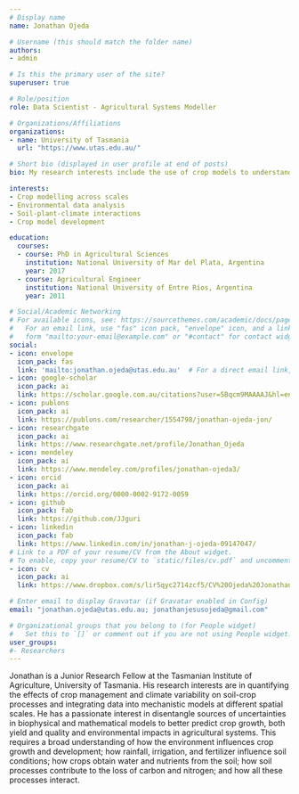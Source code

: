 ```yaml
---
# Display name
name: Jonathan Ojeda

# Username (this should match the folder name)
authors:
- admin

# Is this the primary user of the site?
superuser: true

# Role/position
role: Data Scientist - Agricultural Systems Modeller

# Organizations/Affiliations
organizations:
- name: University of Tasmania
  url: "https://www.utas.edu.au/"

# Short bio (displayed in user profile at end of posts)
bio: My research interests include the use of crop models to understand GxExM crop interactions.

interests:
- Crop modelling across scales
- Environmental data analysis
- Soil-plant-climate interactions
- Crop model development

education:
  courses:
  - course: PhD in Agricultural Sciences
    institution: National University of Mar del Plata, Argentina
    year: 2017
  - course: Agricultural Engineer
    institution: National University of Entre Ríos, Argentina
    year: 2011

# Social/Academic Networking
# For available icons, see: https://sourcethemes.com/academic/docs/page-builder/#icons
#   For an email link, use "fas" icon pack, "envelope" icon, and a link in the
#   form "mailto:your-email@example.com" or "#contact" for contact widget.
social:
- icon: envelope
  icon_pack: fas
  link: 'mailto:jonathan.ojeda@utas.edu.au'  # For a direct email link, use "mailto:test@example.org".
- icon: google-scholar
  icon_pack: ai
  link: https://scholar.google.com.au/citations?user=5Bqcm9MAAAAJ&hl=en
- icon: publons
  icon_pack: ai
  link: https://publons.com/researcher/1554798/jonathan-ojeda-jon/
- icon: researchgate
  icon_pack: ai
  link: https://www.researchgate.net/profile/Jonathan_Ojeda
- icon: mendeley
  icon_pack: ai
  link: https://www.mendeley.com/profiles/jonathan-ojeda3/
- icon: orcid
  icon_pack: ai
  link: https://orcid.org/0000-0002-9172-0059
- icon: github
  icon_pack: fab
  link: https://github.com/JJguri
- icon: linkedin
  icon_pack: fab
  link: https://www.linkedin.com/in/jonathan-j-ojeda-09147047/
# Link to a PDF of your resume/CV from the About widget.
# To enable, copy your resume/CV to `static/files/cv.pdf` and uncomment the lines below.
- icon: cv
  icon_pack: ai
  link: https://www.dropbox.com/s/lir5qyc2714zcf5/CV%20Ojeda%20Jonathan_complete%201-04-20.pdf?dl=0

# Enter email to display Gravatar (if Gravatar enabled in Config)
email: "jonathan.ojeda@utas.edu.au; jonathanjesusojeda@gmail.com"

# Organizational groups that you belong to (for People widget)
#   Set this to `[]` or comment out if you are not using People widget.
user_groups:
#- Researchers
---
```


Jonathan is a Junior Research Fellow at the Tasmanian Institute of Agriculture, University of Tasmania. His research interests are in quantifying the effects of crop management and climate variability on soil-crop processes and integrating data into mechanistic models at different spatial scales. He has a passionate interest in disentangle sources of uncertainties in biophysical and mathematical models to better predict crop growth, both yield and quality and environmental impacts in agricultural systems. This requires a broad understanding of how the environment influences crop growth and development; how rainfall, irrigation, and fertilizer influence soil conditions; how crops obtain water and nutrients from the soil; how soil processes contribute to the loss of carbon and nitrogen; and how all these processes interact.

